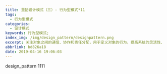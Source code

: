 ```yaml
---
title: 重拾设计模式（三）- 行为型模式*11
tags:
  - 行为型模式
categories:
  - 设计模式
keywords: 行为型模式;
index_img: /img/design_pattern/designpattern.png
excerpt: 关注对象之间的通信、协作和责任分配，用于定义对象的行为，提高系统的灵活性、可扩展性，以及对象之间的松耦合。
abbrlink: bd826a18
date: 2019-04-16 19:06:03
---
```

design_pattern
1111
